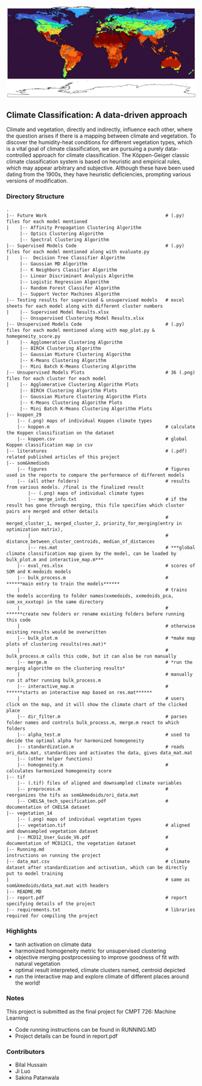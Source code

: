 ![alt text](https://github.com/logic2333/climate-clustering/blob/master/som%26kmedoids/final/globe2.png?raw=true)

## Climate Classification: A data-driven approach

Climate and vegetation, directly and indirectly, influence each other, where the question arises if there is a mapping between climate and vegetation. To discover the humidity-heat conditions for different vegetation types, which is a vital goal of climate classification, we are pursuing a purely data-controlled approach for climate classification. The Köppen-Geiger classic climate classification system is based on heuristic and empirical rules, which may appear arbitrary and subjective.  Although these have been used dating from the 1900s, they have heuristic deficiencies, prompting various versions of modification.

### Directory Structure
    .
    |-- Future Work                                            # (.py) files for each model mentioned
    |    |-- Affinity Propagation Clustering Algorithm                           
         |-- Optics Clustering Algorithm
         |-- Spectral Clustering Algorithm 
    |-- Supervised Models Code                                 # (.py) files for each model mentioned along with evaluate.py
    |    |--  Decision Tree Classifier Algorithm
         |-- Gaussian MD Algorithm
         |-- K Neighbors Classifier Algorithm
         |-- Linear Discriminant Analysis Algorithm
         |-- Logistic Regression Algorithm
         |-- Random Forest Classifer Algorithm
         |-- Support Vector Machines Algorithm
    |-- Testing results for supervised & unsupervised models   # excel sheets for each model along with different cluster numbers
    |    |-- Supervised Model Results.xlsx
         |-- Unsupervised Clustering Model Results.xlsx
    |-- Unsupervised Models Code                               # (.py) files for each model mentioned along with map_plot.py & homegeneity_score.py
    |    |-- Agglomerative Clustering Algorithm
         |-- BIRCH Clustering Algorithm
         |-- Gaussian Mixture Clustering Algorithm
         |-- K-Means Clustering Algorithm
         |-- Mini Batch K-Means Clustering Algorithm
    |-- Unsupervised Models Plots                              # 36 (.png) files for each cluster for each model
    |    |-- Agglomerative Clustering Algorithm Plots
         |-- BIRCH Clustering Algorithm Plots
         |-- Gaussian Mixture Clustering Algorithm Plots
         |-- K-Means Clustering Algorithm Plots
         |-- Mini Batch K-Means Clustering Algorithm Plots
    |-- koppen_29
        |-- (.png) maps of individual Koppen climate types
        |-- koppen.m                                           # calculate the Koppen classification on the dataset
        |-- koppen.csv                                         # global Koppen classification map in csv
    |-- literatures                                            # (.pdf) related published articles of this project
    |-- som&kmediods
        |-- figures                                            # figures used in the reports to compare the performance of different models
        |-- (all other folders)                                # results from various models. /final is the finalized result
            |-- (.png) maps of individual climate types
            |-- merge_info.txt                                 # if the result has gone through merging, this file specifies which cluster pairs are merged and other details
            |                                                  # merged_cluster_1, merged_cluster_2, priority_for_merging(entry in optimization matrix), 
            |                                                  # distance_between_cluster_centroids, median_of_distances
            |-- res.mat                                        # ***global climate classification map given by the model, can be loaded by bulk_plot.m and interactive_map.m***
        |-- eval_res.xlsx                                      # scores of SOM and K-medoids models
        |-- bulk_process.m                                     # ******main entry to train the models******
        |                                                      # trains the models according to folder names(xxmedoids, xxmedoids_pca, som_xx_xxxtop) in the same directory
        |                                                      # ******create new folders or rename existing folders before running this code
        |                                                      # otherwise existing results would be overwritten
        |-- bulk_plot.m                                        # *make map plots of clustering results(res.mat)*
        |                                                      # bulk_process.m calls this code, but it can also be run manually
        |-- merge.m                                            # *run the merging algorithm on the clustering results*
        |                                                      # manually run it after running bulk_process.m
        |-- interactive_map.m                                  # ******starts an interactive map based on res.mat******
        |                                                      # users click on the map, and it will show the climate chart of the clicked place
        |-- dir_filter.m                                       # parses folder names and controls bulk_process.m, merge.m react to which folders
        |-- alpha_test.m                                       # used to decide the optimal alpha for harmonized homogeneity
        |-- standardization.m                                  # reads ori_data.mat, standardizes and activates the data, gives data_mat.mat
        |-- (other helper functions)
        |-- homogeneity.m                                      # calculates harmonized homogeneity score        
    |-- tif                                                    
        |-- (.tif) files of aligned and downsampled climate variables
        |-- preprocess.m                                       # reorganizes the tifs as som&kmedoids/ori_data.mat
        |-- CHELSA_tech_specification.pdf                      # documentation of CHELSA dataset       
    |-- vegetation_14
        |-- (.png) maps of individual vegetation types
        |-- vegetation.tif                                     # aligned and downsampled vegetation dataset
        |-- MCD12_User_Guide_V6.pdf                            # documentation of MCD12C1, the vegetation dataset
    |-- Running.md                                             # instructions on running the project
    |-- data_mat.csv                                           # climate dataset after standardization and activation, which can be directly put to model training
    |                                                          # same as som&kmedoids/data_mat.mat with headers
    |-- README.MD                                              
    |-- report.pdf                                             # report specifying details of the project  
    |-- requirements.txt                                       # libraries required for compiling the project

### Highlights
- tanh activation on climate data
- harmonized homogeneity metric for unsupervised clustering
- objective merging postprocessing to improve goodness of fit with natural vegetation
- optimal result interpreted, climate clusters named, centroid depicted
- run the interactive map and explore climate of different places around the world!

### Notes
This project is submitted as the final project for CMPT 726: Machine Learning
- Code running instructions can be found in RUNNING.MD
- Project details can be found in report.pdf

### Contributors
- Bilal Hussain
- Ji Luo
- Sakina Patanwala



